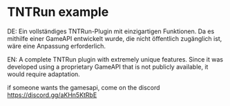 ﻿# TNTRun example
 
DE: Ein vollständiges TNTRun-Plugin mit einzigartigen Funktionen. Da es mithilfe einer GameAPI entwickelt wurde, die nicht öffentlich zugänglich ist, wäre eine Anpassung erforderlich.

EN: A complete TNTRun plugin with extremely unique features. Since it was developed using a proprietary GameAPI that is not publicly available, it would require adaptation.

if someone wants the gamesapi, come on the discord https://discord.gg/aKHn5KtRbE
